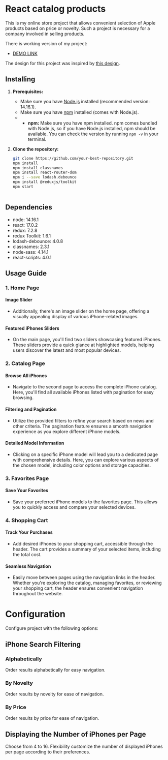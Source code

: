 # React catalog products

This is my online store project that allows convenient selection of Apple products based on price or novelty. Such a project is necessary for a company involved in selling products.

There is working version of my project:
- [DEMO LINK](https://rodionsav.github.io/react_catalog-phone/)

The design for this project was inspired by [this design](https://www.figma.com/file/uEetgWenSRxk9jgiym6Yzp/Phone-catalog-redesign?node-id=1%3A2&mode=dev).
## Installing

1. **Prerequisites:**
   - Make sure you have [Node.js](https://nodejs.org/) installed (recommended version: 14.16.1).
   - Make sure you have [npm](https://www.npmjs.com/) installed (comes with Node.js).
   - - **npm:** Make sure you have npm installed. npm comes bundled with Node.js, so if you have Node.js installed, npm should be available. You can check the version by running `npm -v` in your terminal.

2. **Clone the repository:**
   ```bash
   git clone https://github.com/your-best-repository.git
   npm install
   npm install classnames
   npm install react-router-dom
   npm i --save lodash.debounce
   npm install @reduxjs/toolkit
   npm start
  
## Dependencies
* node: 14.16.1
* react: 17.0.2
* redux: 7.2.8
* redux Toolkit: 1.6.1
* lodash-debounce: 4.0.8
* classnames: 2.3.1
* node-sass: 4.14.1
* react-scripts: 4.0.1

## Usage Guide

### 1. Home Page

#### Image Slider
- Additionally, there's an image slider on the home page, offering a visually appealing display of various iPhone-related images.

#### Featured iPhones Sliders
- On the main page, you'll find two sliders showcasing featured iPhones. These sliders provide a quick glance at highlighted models, helping users discover the latest and most popular devices.

### 2. Catalog Page

#### Browse All iPhones
- Navigate to the second page to access the complete iPhone catalog. Here, you'll find all available iPhones listed with pagination for easy browsing.

#### Filtering and Pagination
- Utilize the provided filters to refine your search based on news and other criteria. The pagination feature ensures a smooth navigation experience as you explore different iPhone models.

#### Detailed Model Information
- Clicking on a specific iPhone model will lead you to a dedicated page with comprehensive details. Here, you can explore various aspects of the chosen model, including color options and storage capacities.

### 3. Favorites Page

#### Save Your Favorites
- Save your preferred iPhone models to the favorites page. This allows you to quickly access and compare your selected devices.

### 4. Shopping Cart

#### Track Your Purchases
- Add desired iPhones to your shopping cart, accessible through the header. The cart provides a summary of your selected items, including the total cost.

#### Seamless Navigation
- Easily move between pages using the navigation links in the header. Whether you're exploring the catalog, managing favorites, or reviewing your shopping cart, the header ensures convenient navigation throughout the website.

# Configuration

Configure project with the following options:

## iPhone Search Filtering

### Alphabetically
Order results alphabetically for easy navigation.

### By Novelty
Order results by novelty for ease of navigation.

### By Price
Order results by price for ease of navigation.

## Displaying the Number of iPhones per Page

Choose from 4 to 16.
Flexibility customize the number of displayed iPhones per page according to their preferences.

